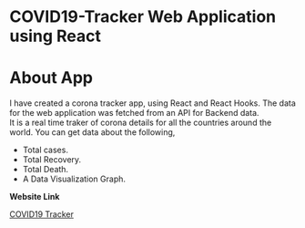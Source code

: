 # COVID19-Tracker Web Application using React 

# About App

I have created a corona tracker app, using React and React Hooks. The data for the web application was fetched from an API for Backend data. </br>
It is a real time traker of corona details for all the countries around the world. You can get data about the following, </br>

- Total cases.
- Total Recovery.
- Total Death.
- A Data Visualization Graph.

**Website Link**

[COVID19 Tracker](https://hiteshsaai.github.io/covid19_corona_tracker/)
